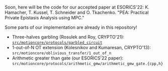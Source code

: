 Soon, here will be the code for our accepted paper at ESORICS'22:
K. Hamacher, T. Kussel, T. Schneider and O. Tkachenko. "PEA: Practical Private Epistasis Analysis
using MPC."

Some parts of our implementation are already in this repository!

- Three-halves garbling (Rosulek and Roy,
  CRYPTO'21): [`src/motioncore/protocols/garbled_circuit`](https://encrypto.de/code/3H-GC)
- 1-out-of-N OT extension (Kolesnikov and Kumaresan, CRYPTO'13): `src/motioncore/oblivious_transfer/1_out_of_n`
- Arithmetic greater than gate (our ESORICS'22
  paper): `src/motioncore/protocols/arithmetic_gmw/arithmetic_gmw_gate.{cpp,h}`
